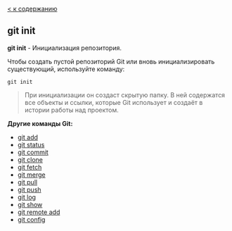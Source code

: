[< к содержанию](./readme.md)

## git init

**git init** - Инициализация репозитория.

Чтобы cоздать пустой репозиторий Git или вновь инициализировать существующий, используйте команду: 

```bash=
git init
```
> При инициализации он создаст скрытую папку. В ней содержатся все объекты и ссылки, которые Git использует и создаёт в истории работы над проектом.

**Другие команды Git:**
* [git add](./add.md)
* [git status](./status.md)
* [git commit](./commit.md)
* [git clone](./clone.md)
* [git fetch](./fetch.md)
* [git merge](./merge.md)
* [git pull](./pull.md)
* [git push](./push.md)
* [git log](./log.md)
* [git show](./show.md)
* [git remote add](./remote%20add.md)
* [git config](./config.md)